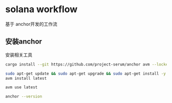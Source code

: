 # solana workflow

基于 anchor开发的工作流

## 安装anchor

安装相关工具
```bash
cargo install --git https://github.com/project-serum/anchor avm --locked --force

sudo apt-get update && sudo apt-get upgrade && sudo apt-get install -y pkg-config build-essential libudev-dev
avm install latest

avm use latest

anchor --version
```